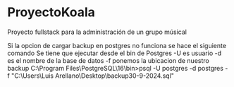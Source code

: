 # ProyectoKoala
Proyecto fullstack para la administración de un grupo músical

Si la opcion de cargar backup en postgres no funciona se hace el siguiente comando
Se tiene que ejecutar desde el bin de Postgres
-U es usuario
-d es el nombre de la base de datos
-f ponemos la ubicacion de nuestro backup
C:\Program Files\PostgreSQL\16\bin>psql -U postgres -d postgres -f "C:\Users\Luis Arellano\Desktop\backup30-9-2024.sql"
